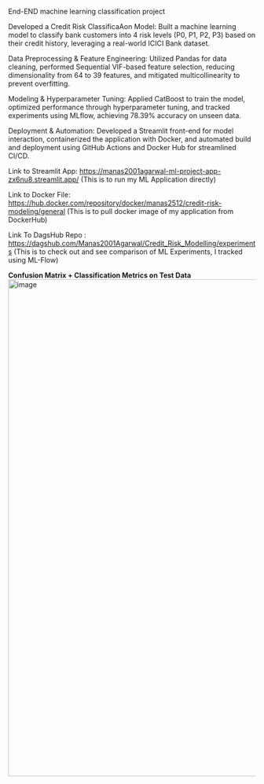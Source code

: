 End-END machine learning classification project

Developed a Credit Risk ClassificaAon Model: Built a machine learning model to classify bank customers into 4 risk levels (P0, P1, P2, P3) based on their credit history, leveraging a real-world ICICI Bank dataset.

Data Preprocessing & Feature Engineering: Utilized Pandas for data cleaning, performed Sequential VIF-based feature selection, reducing dimensionality from 64 to 39 features, and mitigated multicollinearity to prevent overfitting.

Modeling & Hyperparameter Tuning: Applied CatBoost to train the model, optimized performance through hyperparameter tuning, and tracked experiments using MLflow, achieving 78.39% accuracy on unseen data.

Deployment & Automation: Developed a Streamlit front-end for model interaction, containerized the application with Docker, and automated build and deployment using GitHub Actions and Docker Hub for streamlined CI/CD.

Link to Streamlit App: https://manas2001agarwal-ml-project-app-zx6nu8.streamlit.app/                     (This is to run my ML Application directly)

Link to Docker File: https://hub.docker.com/repository/docker/manas2512/credit-risk-modeling/general     (This is to pull docker image of my application from DockerHub)

Link To DagsHub Repo : https://dagshub.com/Manas2001Agarwal/Credit_Risk_Modelling/experiments            (This is to check out and see comparison of ML Experiments, I tracked using                                                                                                             ML-Flow)


**Confusion Matrix + Classification Metrics on Test Data**
<img width="1011" alt="image" src="https://github.com/user-attachments/assets/85664e5c-3e73-4f6d-8b15-c364c9b27e38" />

